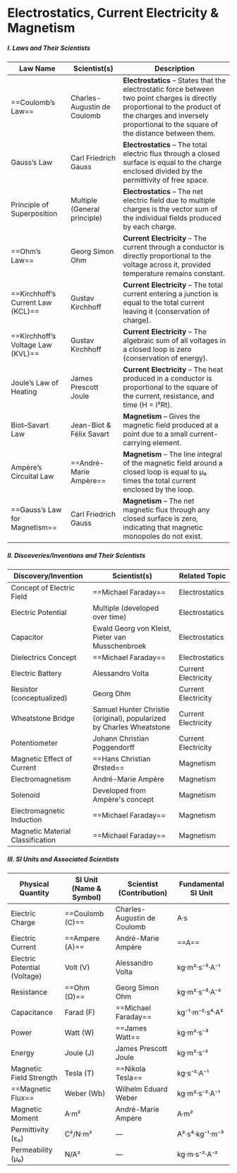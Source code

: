 
# Electrostatics, Current Electricity & Magnetism

##### **I. Laws and Their Scientists**

| Law Name                          | Scientist(s)                 | Description                                                                                                                                                                                                      |
| --------------------------------- | ---------------------------- | ---------------------------------------------------------------------------------------------------------------------------------------------------------------------------------------------------------------- |
| ==Coulomb’s Law==                 | Charles-Augustin de Coulomb  | **Electrostatics** – States that the electrostatic force between two point charges is directly proportional to the product of the charges and inversely proportional to the square of the distance between them. |
| Gauss’s Law                       | Carl Friedrich Gauss         | **Electrostatics** – The total electric flux through a closed surface is equal to the charge enclosed divided by the permittivity of free space.                                                                 |
| Principle of Superposition        | Multiple (General principle) | **Electrostatics** – The net electric field due to multiple charges is the vector sum of the individual fields produced by each charge.                                                                          |
| ==Ohm’s Law==                     | Georg Simon Ohm              | **Current Electricity** – The current through a conductor is directly proportional to the voltage across it, provided temperature remains constant.                                                              |
| ==Kirchhoff’s Current Law (KCL)== | Gustav Kirchhoff             | **Current Electricity** – The total current entering a junction is equal to the total current leaving it (conservation of charge).                                                                               |
| ==Kirchhoff’s Voltage Law (KVL)== | Gustav Kirchhoff             | **Current Electricity** – The algebraic sum of all voltages in a closed loop is zero (conservation of energy).                                                                                                   |
| Joule’s Law of Heating            | James Prescott Joule         | **Current Electricity** – The heat produced in a conductor is proportional to the square of the current, resistance, and time (H = I²Rt).                                                                        |
| Biot–Savart Law                   | Jean-Biot & Félix Savart     | **Magnetism** – Gives the magnetic field produced at a point due to a small current-carrying element.                                                                                                            |
| Ampère’s Circuital Law            | ==André-Marie Ampère==       | **Magnetism** – The line integral of the magnetic field around a closed loop is equal to μ₀ times the total current enclosed by the loop.                                                                        |
| ==Gauss’s Law for Magnetism==     | Carl Friedrich Gauss         | **Magnetism** – The net magnetic flux through any closed surface is zero, indicating that magnetic monopoles do not exist.                                                                                       |

##### **II. Discoveries/Inventions and Their Scientists**

| Discovery/Invention              | Scientist(s)                                                         | Related Topic       |
| -------------------------------- | -------------------------------------------------------------------- | ------------------- |
| Concept of Electric Field        | ==Michael Faraday==                                                  | Electrostatics      |
| Electric Potential               | Multiple (developed over time)                                       | Electrostatics      |
| Capacitor                        | Ewald Georg von Kleist, Pieter van Musschenbroek                     | Electrostatics      |
| Dielectrics Concept              | ==Michael Faraday==                                                  | Electrostatics      |
| Electric Battery                 | Alessandro Volta                                                     | Current Electricity |
| Resistor (conceptualized)        | Georg Ohm                                                            | Current Electricity |
| Wheatstone Bridge                | Samuel Hunter Christie (original), popularized by Charles Wheatstone | Current Electricity |
| Potentiometer                    | Johann Christian Poggendorff                                         | Current Electricity |
| Magnetic Effect of Current       | ==Hans Christian Ørsted==                                            | Magnetism           |
| Electromagnetism                 | André-Marie Ampère                                                   | Magnetism           |
| Solenoid                         | Developed from Ampère's concept                                      | Magnetism           |
| Electromagnetic Induction        | ==Michael Faraday==                                                  | Magnetism           |
| Magnetic Material Classification | ==Michael Faraday==                                                  | Magnetism           |

##### **III. SI Units and Associated Scientists**


| Physical Quantity            | SI Unit (Name & Symbol) | Scientist (Contribution)    | Fundamental SI Unit |
| ---------------------------- | ----------------------- | --------------------------- | ------------------- |
| Electric Charge              | ==Coulomb (C)==         | Charles-Augustin de Coulomb | A·s                 |
| Electric Current             | ==Ampere (A)==          | André-Marie Ampère          | ==A==               |
| Electric Potential (Voltage) | Volt (V)                | Alessandro Volta            | kg·m²·s⁻³·A⁻¹       |
| Resistance                   | ==Ohm (Ω)==             | Georg Simon Ohm             | kg·m²·s⁻³·A⁻²       |
| Capacitance                  | Farad (F)               | ==Michael Faraday==         | kg⁻¹·m⁻²·s⁴·A²      |
| Power                        | Watt (W)                | ==James Watt==              | kg·m²·s⁻³           |
| Energy                       | Joule (J)               | James Prescott Joule        | kg·m²·s⁻²           |
| Magnetic Field Strength      | Tesla (T)               | ==Nikola Tesla==            | kg·s⁻²·A⁻¹          |
| ==Magnetic Flux==            | Weber (Wb)              | Wilhelm Eduard Weber        | kg·m²·s⁻²·A⁻¹       |
| Magnetic Moment              | A·m²                    | André-Marie Ampère          | A·m²                |
| Permittivity (ε₀)            | C²/N·m²                 | —                           | A²·s⁴·kg⁻¹·m⁻³      |
| Permeability (μ₀)            | N/A²                    | —                           | kg·m·s⁻²·A⁻²        |
